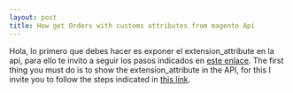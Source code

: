 ```yaml
---
layout: post
title: How get Orders with customs attributes from magento Api
---
```


Hola, lo primero que debes hacer es exponer el extension_attribute en la api, para ello te invito a seguir los pasos indicados en  [este enlace](https://magento.stackexchange.com/a/236463).
The first thing you must do is to show the extension_attribute in the API, for this I invite you to follow the steps indicated in  [this link](https://magento.stackexchange.com/a/236463).
